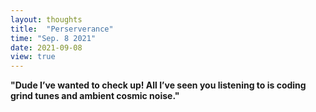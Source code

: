 ```yaml
---
layout: thoughts
title:  "Perserverance"
time: "Sep. 8 2021"
date: 2021-09-08
view: true
---
```


**"Dude I’ve wanted to check up! All I’ve seen you listening to is coding grind tunes and ambient cosmic noise."**